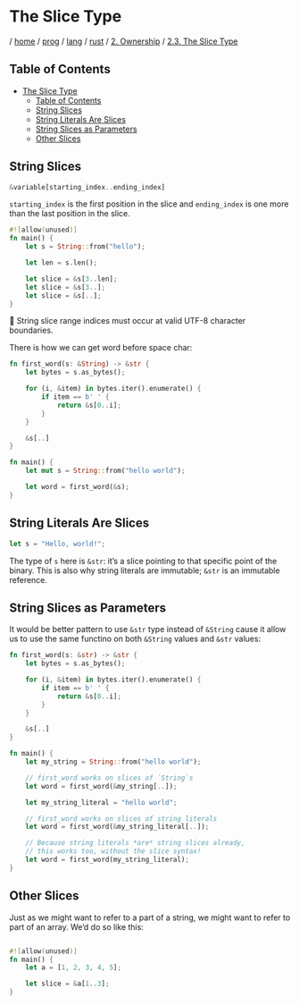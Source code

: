 # The Slice Type

/ [home](/README.md) / [prog](/prog/README.md) / [lang](/prog/lang/README.md) / [rust](/prog/lang/rust/README.md) / [2. Ownership](/prog/lang/rust/2_ownership/README.md) / [2.3. The Slice Type](/prog/lang/rust/2_ownership/2_3_the_slice_type.md)

## Table of Contents

- [The Slice Type](#the-slice-type)
  - [Table of Contents](#table-of-contents)
  - [String Slices](#string-slices)
  - [String Literals Are Slices](#string-literals-are-slices)
  - [String Slices as Parameters](#string-slices-as-parameters)
  - [Other Slices](#other-slices)

## String Slices

 ```rust
 &variable[starting_index..ending_index]
 ```

`starting_index` is the first position in the slice and `ending_index` is one more than the last position in the slice.

```rust
#![allow(unused)]
fn main() {
    let s = String::from("hello");

    let len = s.len();

    let slice = &s[3..len];
    let slice = &s[3..];
    let slice = &s[..];
}
```

🔹 String slice range indices must occur at valid UTF-8 character boundaries.

There is how we can get word before space char:

```rust
fn first_word(s: &String) -> &str {
    let bytes = s.as_bytes();

    for (i, &item) in bytes.iter().enumerate() {
        if item == b' ' {
            return &s[0..i];
        }
    }

    &s[..]
}

fn main() {
    let mut s = String::from("hello world");

    let word = first_word(&s);
}
```

## String Literals Are Slices

```rust
let s = "Hello, world!";
```

The type of `s` here is `&str`: it’s a slice pointing to that specific point of the binary. This is also why string literals are immutable; `&str` is an immutable reference.

## String Slices as Parameters

It would be better pattern to use `&str` type instead of `&String`
cause it allow us to use the same functino on both `&String` values and `&str` values:

```rust
fn first_word(s: &str) -> &str {
    let bytes = s.as_bytes();

    for (i, &item) in bytes.iter().enumerate() {
        if item == b' ' {
            return &s[0..i];
        }
    }

    &s[..]
}

fn main() {
    let my_string = String::from("hello world");

    // first_word works on slices of `String`s
    let word = first_word(&my_string[..]);

    let my_string_literal = "hello world";

    // first_word works on slices of string literals
    let word = first_word(&my_string_literal[..]);

    // Because string literals *are* string slices already,
    // this works too, without the slice syntax!
    let word = first_word(my_string_literal);
}
```

## Other Slices

Just as we might want to refer to a part of a string, we might want to refer to part of an array. We’d do so like this:

```rust

#![allow(unused)]
fn main() {
    let a = [1, 2, 3, 4, 5];

    let slice = &a[1..3];
}
```
